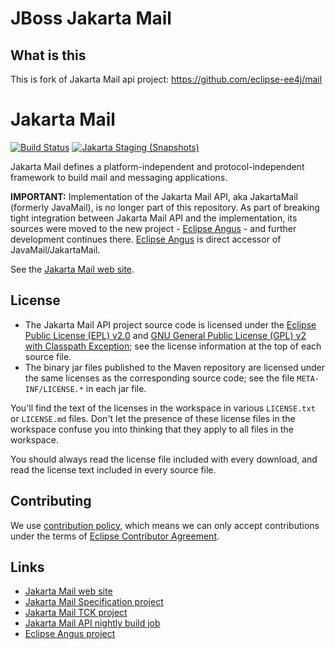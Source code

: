 JBoss Jakarta Mail
==================================

What is this
-----------------------

This is fork of Jakarta Mail api project: https://github.com/eclipse-ee4j/mail


# Jakarta Mail

[![Build Status](https://github.com/eclipse-ee4j/mail/actions/workflows/maven.yml/badge.svg?branch=master)](https://github.com/eclipse-ee4j/mail/actions/workflows/maven.yml?branch=master)
[![Jakarta Staging (Snapshots)](https://img.shields.io/nexus/s/https/jakarta.oss.sonatype.org/jakarta.mail/jakarta.mail-api.svg)](https://jakarta.oss.sonatype.org/content/repositories/staging/jakarta/mail/jakarta.mail-api/)

Jakarta Mail defines a platform-independent and protocol-independent
framework to build mail and messaging applications.

**IMPORTANT:** Implementation of the Jakarta Mail API, aka JakartaMail (formerly JavaMail),
is no longer part of this repository.
As part of breaking tight integration between Jakarta Mail API and the implementation,
its sources were moved to the new project - [Eclipse Angus](https://github.com/eclipse-ee4j/angus-mail) -
and further development continues there. [Eclipse Angus](https://github.com/eclipse-ee4j/angus-mail) 
is direct accessor of JavaMail/JakartaMail.

See the [Jakarta Mail web site](https://eclipse-ee4j.github.io/mail).

## License

* The Jakarta Mail API project source code is licensed
  under the [Eclipse Public License (EPL) v2.0](https://www.eclipse.org/legal/epl-2.0/)
  and [GNU General Public License (GPL) v2 with Classpath Exception](https://www.gnu.org/software/classpath/license.html);
  see the license information at the top of each source file.
* The binary jar files published to the Maven repository are licensed
  under the same licenses as the corresponding source code;
  see the file `META-INF/LICENSE.*` in each jar file.

You'll find the text of the licenses in the workspace in various `LICENSE.txt` or `LICENSE.md` files.
Don't let the presence of these license files in the workspace confuse you into thinking
that they apply to all files in the workspace.

You should always read the license file included with every download, and read
the license text included in every source file.

## Contributing

We use [contribution policy](CONTRIBUTING.md), which means we can only accept contributions under
the terms of [Eclipse Contributor Agreement](http://www.eclipse.org/legal/ECA.php).

## Links
* [Jakarta Mail web site](https://eclipse-ee4j.github.io/mail)
* [Jakarta Mail Specification project](https://github.com/eclipse-ee4j/mail-spec)
* [Jakarta Mail TCK project](https://github.com/eclipse-ee4j/mail-tck)
* [Jakarta Mail API nightly build job](https://ci.eclipse.org/mail/job/mail-api-build/)
* [Eclipse Angus project](https://github.com/eclipse-ee4j/angus-mail)
